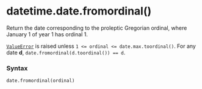# datetime.date.fromordinal()

Return the date corresponding to the proleptic Gregorian ordinal, where January 1 of year 1 has ordinal 1.

[`ValueError`](/exceptions/ValueError.md) is raised unless `1 <= ordinal <= date.max.toordinal()`. For any date **d**, `date.fromordinal(d.toordinal()) == d`.

### Syntax

```python
date.fromordinal(ordinal)
```